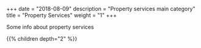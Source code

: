 +++
date = "2018-08-09"
description = "Property services main category"
title = "Property Services"
weight = "1"
+++

Some info about property services

{{% children depth="2" %}}
